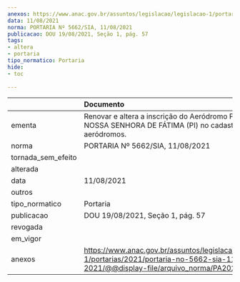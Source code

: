```yaml
---
anexos: https://www.anac.gov.br/assuntos/legislacao/legislacao-1/portarias/2021/portaria-no-5662-sia-11-08-2021/@@display-file/arquivo_norma/PA2021-5662.pdf
data: 11/08/2021
norma: PORTARIA Nº 5662/SIA, 11/08/2021
publicacao: DOU 19/08/2021, Seção 1, pág. 57
tags:
- altera
- portaria
tipo_normatico: Portaria
hide: 
- toc 
 
---
```


|                    | Documento                                                                                                                                            |
|:-------------------|:-----------------------------------------------------------------------------------------------------------------------------------------------------|
| ementa             | Renovar e altera a inscrição do Aeródromo Privado NOSSA SENHORA DE FÁTIMA (PI) no cadastro de aeródromos.                                            |
| norma              | PORTARIA Nº 5662/SIA, 11/08/2021                                                                                                                     |
| tornada_sem_efeito |                                                                                                                                                      |
| alterada           |                                                                                                                                                      |
| data               | 11/08/2021                                                                                                                                           |
| outros             |                                                                                                                                                      |
| tipo_normatico     | Portaria                                                                                                                                             |
| publicacao         | DOU 19/08/2021, Seção 1, pág. 57                                                                                                                     |
| revogada           |                                                                                                                                                      |
| em_vigor           |                                                                                                                                                      |
| anexos             | https://www.anac.gov.br/assuntos/legislacao/legislacao-1/portarias/2021/portaria-no-5662-sia-11-08-2021/@@display-file/arquivo_norma/PA2021-5662.pdf |